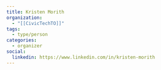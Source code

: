 ```yaml
---
title: Kristen Morith
organization:
  - "[[CivicTechTO]]"
tags:
  - type/person
categories:
  - organizer
social:
  linkedin: https://www.linkedin.com/in/kristen-morith
---
```

